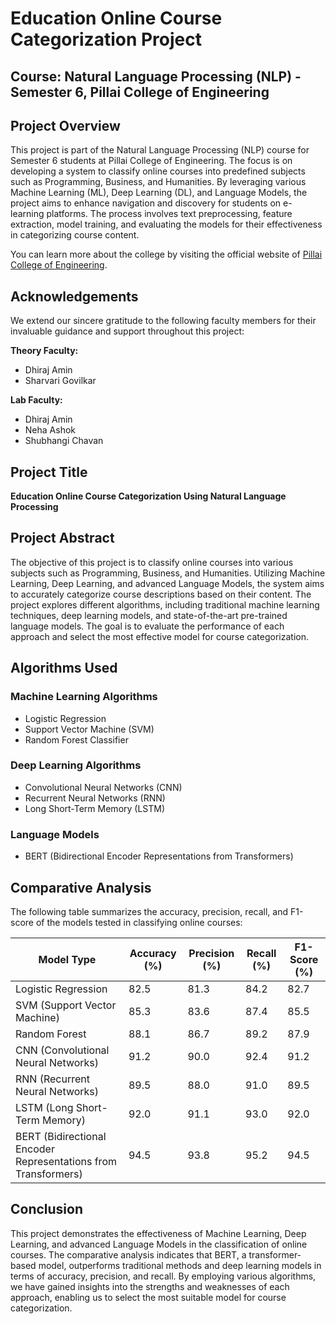 # Education Online Course Categorization Project

## Course: Natural Language Processing (NLP) - Semester 6, Pillai College of Engineering

## Project Overview

This project is part of the Natural Language Processing (NLP) course for Semester 6 students at Pillai College of Engineering. The focus is on developing a system to classify online courses into predefined subjects such as Programming, Business, and Humanities. By leveraging various Machine Learning (ML), Deep Learning (DL), and Language Models, the project aims to enhance navigation and discovery for students on e-learning platforms. The process involves text preprocessing, feature extraction, model training, and evaluating the models for their effectiveness in categorizing course content.

You can learn more about the college by visiting the official website of [Pillai College of Engineering](https://pce.ac.in).

## Acknowledgements

We extend our sincere gratitude to the following faculty members for their invaluable guidance and support throughout this project:

**Theory Faculty:**

- Dhiraj Amin
- Sharvari Govilkar

**Lab Faculty:**

- Dhiraj Amin
- Neha Ashok
- Shubhangi Chavan

## Project Title

**Education Online Course Categorization Using Natural Language Processing**

## Project Abstract

The objective of this project is to classify online courses into various subjects such as Programming, Business, and Humanities. Utilizing Machine Learning, Deep Learning, and advanced Language Models, the system aims to accurately categorize course descriptions based on their content. The project explores different algorithms, including traditional machine learning techniques, deep learning models, and state-of-the-art pre-trained language models. The goal is to evaluate the performance of each approach and select the most effective model for course categorization.

## Algorithms Used

### Machine Learning Algorithms

- Logistic Regression
- Support Vector Machine (SVM)
- Random Forest Classifier

### Deep Learning Algorithms

- Convolutional Neural Networks (CNN)
- Recurrent Neural Networks (RNN)
- Long Short-Term Memory (LSTM)

### Language Models

- BERT (Bidirectional Encoder Representations from Transformers)

## Comparative Analysis

The following table summarizes the accuracy, precision, recall, and F1-score of the models tested in classifying online courses:

| Model Type                                                     | Accuracy (%) | Precision (%) | Recall (%) | F1-Score (%) |
| -------------------------------------------------------------- | ------------ | ------------- | ---------- | ------------ |
| Logistic Regression                                            | 82.5         | 81.3          | 84.2       | 82.7         |
| SVM (Support Vector Machine)                                   | 85.3         | 83.6          | 87.4       | 85.5         |
| Random Forest                                                  | 88.1         | 86.7          | 89.2       | 87.9         |
| CNN (Convolutional Neural Networks)                            | 91.2         | 90.0          | 92.4       | 91.2         |
| RNN (Recurrent Neural Networks)                                | 89.5         | 88.0          | 91.0       | 89.5         |
| LSTM (Long Short-Term Memory)                                  | 92.0         | 91.1          | 93.0       | 92.0         |
| BERT (Bidirectional Encoder Representations from Transformers) | 94.5         | 93.8          | 95.2       | 94.5         |

## Conclusion

This project demonstrates the effectiveness of Machine Learning, Deep Learning, and advanced Language Models in the classification of online courses. The comparative analysis indicates that BERT, a transformer-based model, outperforms traditional methods and deep learning models in terms of accuracy, precision, and recall. By employing various algorithms, we have gained insights into the strengths and weaknesses of each approach, enabling us to select the most suitable model for course categorization.

